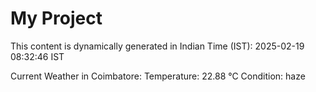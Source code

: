 # My Project

This content is dynamically generated in Indian Time (IST): 2025-02-19 08:32:46 IST


Current Weather in Coimbatore:
Temperature: 22.88 °C
Condition: haze
